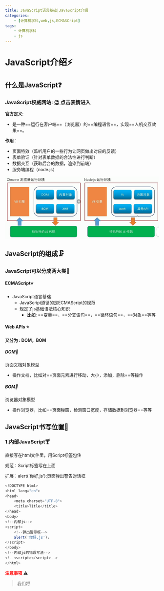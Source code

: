 ```yaml
---
title: JavaScript语言基础|JavaScript介绍
categories:
    - [计算机学科,web,js,ECMASCript]
tags:
    - 计算机学科
    - js
---
```


# JavaScript介绍:zap: 

## 什么是JavaScript:question: 

### JavaScript权威网站: [😉](https://developer.mozilla.org/zh-CN/docs/web/Javascript) 点击表情进入

**官方定义**:

-  是一种==运行在客户端==（浏览器）的==编程语言==，实现==人机交互效果==。

**作用**：

-  页面特效（监听用户的一些行为让网页做出对应的反馈）
-  表单验证（针对表单数据的合法性进行判断）
-  数据交互（获取后台的数据，渲染到前端）
-  服务端编程（node.js）

![image-20230419213457889](https://raw.githubusercontent.com/PigPigLetsGo/imeages/master/202307211043391.png)

## JavaScript的组成:clamp: 

### JavaScript可以分成两大类:leaves: 

#### ECMAScript:star: 

-  JavaScript语言基础
   -  JavaScript遵循的是ECMAScript的规范
   -  规定了js基础语法核心知识
      -  **比如**: ==变量==，==分支语句==，==循环语句==，==对象==等等

#### Web APIs :star:

#### 又分为 : DOM，BOM 

##### DOM:star2: 

页面文档对象模型

-  操作文档，比如对==页面元素进行移动，大小，添加，删除==等操作

##### BOM:star2: 

浏览器对象模型

-  操作浏览器，比如==页面弹窗，检测窗口宽度，存储数据到浏览器==等等

## JavaScript书写位置:guitar: 

### 1.内部JavaScript:cocktail: 

直接写在html文件里，用Script标签包住

规范：Script标签写在</body>上面

扩展：alert('你好,js');页面弹出警告对话框

```js
<!DOCTYPE html>
<html lang="en">
<head>
    <meta charset="UTF-8">
    <title>Title</title>
</head>
<body>
<!--内部js-->
<script>
    <!--弹出警示框-->
    alert('你好,js');
</script>
</body>
<!--内部js的错误写法-->
<!--<script></script>-->
</html>
```

<font style="color:red">**注意事项**</font> :warning: 

>  我们将<script>放在html文件的底部附近的原因是浏览器会按照代码在文件中的<font style="color:red">顺序加载HTML</font>。
>  如果先加载的JavaScript期望修改其下方的HTML,那么它可能由于HTML尚未被加载而失效。
>  因此，<font style="color:green">将JavaScript代码放在HTML页面的底部附近通常是最好的策略</font>。:green_book: 

### 2.外部JavaScript:wastebasket: 

代码写在以.js结尾的文件里

:video_game: <font style="color:red">语法</font>:通过Script标签，引入到html页面中。

###### 目录结构:scorpion: 

![image-20230420074424033](https://raw.githubusercontent.com/PigPigLetsGo/imeages/master/202307211049478.png)

-  在其它文件夹下创建一个我们要引入的js文件

```js
alert('我是外部.js')
```

-  在index.html文件中引入外部的js文件

```html
<!DOCTYPE html>
<html lang="en">
<head>
    <meta charset="UTF-8">
    <title>Title</title>
</head>
<body>
<!--引入外部js-->
<script src="./static/My.js"><!--这里不能写内容--></script>
</body>
</html>
```

<font style="color:red">**注意事项**</font>: :warning: :red_circle: 

>  1.  script标签中间无需代码，否则会被忽略。
>  2.  外部JavaScript会使代码更加有序，更易于复用，且没有了脚本的混合，HTML也会更加易读，因此这是个好的习惯。

### 3.行内JavaScript:four_leaf_clover: 

代码写在标签内部

语法：:space_invader: 

```js
<!DOCTYPE html>
<html lang="en">
<head>
    <meta charset="UTF-8">
    <title>Title</title>
</head>
<body>
<!--行内JavaScript-->
<button onclick="alert('我被点击了')">我是按钮</button>
</body>
</html>
```

## JavaScript注释:christmas_tree: 

**JavaScript中可以把注释分为两种:** :dart: 

### 第一种:  单行注释:evergreen_tree: 

符号：//

作用：//右边这一行的代码会被忽略

```js
<script>
    //单行注释
</script>
```

### 第二种：块注释:palm_tree: 

符号：/* */

作用：在/* 和 */之间的所有内容都会被忽略

```js
<script>
    /*多行注释/块注释*/
</script>
```

## 结束符:stopwatch: 

:funeral_urn: **作用**：使用英文的 `;` 代表语句结束

:clipboard: **实际情况**：实际开发中，可写可不写，浏览器（JavaScript引擎）可以自动推断语句的结束位置

:clipboard: **现状**：在实际开发中，越来越多的人主张，书写JavaScript代码时省略结束符

<font style="color:red">**约定：为了风格统一，结束符要么每句都写，要么每句都不写（按照团队要求）**</font> :small_red_triangle: 

## 输入和输出的语法:radio_button: 

**什么是语法** :question: 

-  人和计算机打交道的规则约定

-  我们要按照这个规则去写

==输出==和==输入可理解为人和计算机的交互==，==用户通过键盘==，==鼠标==等==向计算机输入信息==，==计算机处理后再展示结果给用户，这便是一次输入和输出的过程==。

### 输出语法:outbox_tray: 

-  **语法1** :game_die: 
   -  **作用**：向body内输出内容

```js
<script>
    /*多行注释/块注释*/
    document.write('这是写出的内容');
</script>
```

:warning: **注意**：如果输出的内容写的是==标签==，也会被解析==成网页元素==。

```js
<script>
    /*多行注释/块注释*/
    document.write('这是写出的内容');
    document.write('<h1>我是标题</h1>');
</script>
```

![image-20230420163244224](https://raw.githubusercontent.com/PigPigLetsGo/imeages/master/202307211110439.png)

-  **语法2** :game_die: 
   -     :clipboard: **作用**：页面弹出警告对话框

```js
<script>
   alert('你好,js');
</script>
```

-  **语法3**  :game_die: 
   -  :clipboard: **作用**：控制台输出语法，程序员调式使用

```js
<script>
   console.log('控制台打印:你好,js');
</script>
```

![image-20230420164733555](https://raw.githubusercontent.com/PigPigLetsGo/imeages/master/202307211110254.png)

#### 写出一个99乘法表打印到页面上:stars: 

```js
<!DOCTYPE html>
<html lang="en">
<head>
    <meta charset="UTF-8">
    <meta http-equiv="X-UA-Compatible" content="IE=edge">
    <meta name="viewport" content="width=device-width, initial-scale=1.0">
    <title>Document</title>
    <style>
        #table td{
            text-align:center;
            border:red 2px solid;
            border-radius:35%;
            background-color: blueviolet;
        }
    </style>
</head>
<body>
   <script>
    document.write('<table id="table">');
    for(let i = 1;i <= 9;i++){
        document.write('<tr>');
        for(let j = 1;j <= i;j++){
            document.write('<td>'+i+'*'+j+'='+i*j+'</td>');
        }
        document.write('</tr>');
    }
    document.write('</table>');
   </script> 
</body>
</html>
```

效果

![image-20230423210725873](https://raw.githubusercontent.com/PigPigLetsGo/imeages/master/202307211110230.png)

### 输入语法:inbox_tray: 

-  **语法**::game_die: 
   -  :clipboard: **作用**: 显示一个对话框，对话框中包含一条文字信息，用来提示用户输入文字

```js
<script>
    <!--显示一个带有提示的对话框,让用户输入-->
    prompt('请输入您的姓名:');
</script>
```

![image-20230420175305554](https://raw.githubusercontent.com/PigPigLetsGo/imeages/master/202307211110015.png)

## JavaScript代码执行顺序:fleur_de_lis: 

按HTML文档流顺序执行JavaScript代码

==alert==和==prompt==它们会==跳过页面渲染先被执行==:detective: 

```js
<script>
    /*执行顺序:
    prompt:第一个执行
    write:第二个执行
    console:第三个执行*/
    //显示一个带有提示的对话框,让用户输入
    let name = prompt('请输入您的姓名:');
    document.write('你好'+name);
    console.log(name+'打开了控制台');
</script>
```

## 字面量:christmas_tree: 

:desert: 

<u>在计算机科学中，字面量（literal）是在计算机中描述  事/物</u>。

比如：

-  我们工资是：<u>1000</u>此时<u>1000</u>就是数字字面量
-  ‘<u>乾坤未定</u>’ 字符串字面量
-  还有接下来我们学的 [ ] 数组字面量 { } 对象字面量 等等